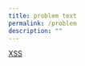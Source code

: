 ```yaml
---
title: problem text
permalink: /problem
description: ""
---
```

[XSS](javascript:alert(document.domain))